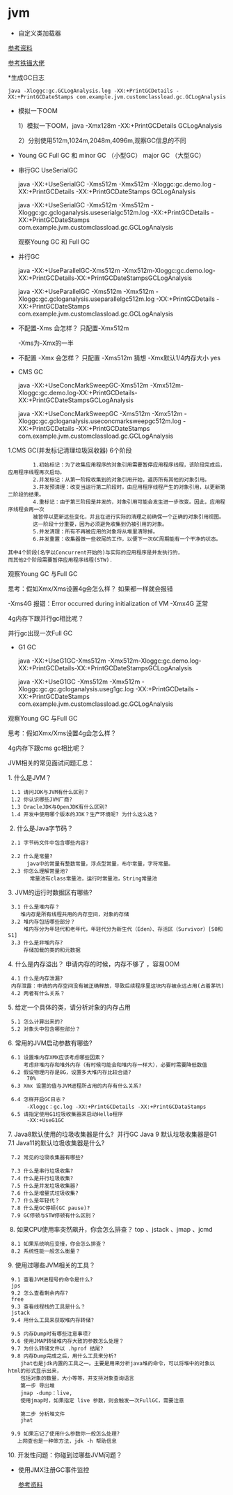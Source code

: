 # jvm
 * 自定义类加载器
 
 [参考资料](https://github.com/MarcusJiang1306/JAVA-000)
 
 [参考铁锚大佬](https://github.com/renfufei/JAVA-000)
 
 
 *生成GC日志
  
    java -Xloggc:gc.GCLogAnalysis.log -XX:+PrintGCDetails -XX:+PrintGCDateStamps com.example.jvm.customclassload.gc.GCLogAnalysis
  
 * 模拟一下OOM
  
     1）模拟一下OOM，java -Xmx128m -XX:+PrintGCDetails GCLogAnalysis
     
     2）分别使用512m,1024m,2048m,4096m,观察GC信息的不同
     
 *  Young GC  Full GC 和 minor GC （小型GC）  major GC （大型GC）
 
 * 串行GC UseSerialGC
 
 
    java -XX:+UseSerialGC -Xms512m -Xmx512m -Xloggc:gc.demo.log -XX:+PrintGCDetails -XX:+PrintGCDateStamps GCLogAnalysis
    
    java -XX:+UseSerialGC -Xmx512m -Xms512m -Xloggc:gc.gcloganalysis.useserialgc512m.log -XX:+PrintGCDetails -XX:+PrintGCDateStamps com.example.jvm.customclassload.gc.GCLogAnalysis

   观察Young GC 和 Full GC
   
 * 并行GC
 
 
      java -XX:+UseParallelGC-Xms512m -Xmx512m-Xloggc:gc.demo.log-XX:+PrintGCDetails-XX:+PrintGCDateStampsGCLogAnalysis
      
      java -XX:+UseParallelGC -Xms512m -Xmx512m -Xloggc:gc.gcloganalysis.useparallelgc512m.log -XX:+PrintGCDetails -XX:+PrintGCDateStamps com.example.jvm.customclassload.gc.GCLogAnalysis
      
      
 * 不配置-Xms 会怎样？ 只配置-Xmx512m
    
    -Xms为-Xmx的一半
 * 不配置 -Xmx 会怎样？ 只配置 -Xms512m
   猜想 -Xmx默认1/4内存大小
     yes
 
 * CMS GC      
 
 
    java -XX:+UseConcMarkSweepGC-Xms512m -Xmx512m-Xloggc:gc.demo.log-XX:+PrintGCDetails-XX:+PrintGCDateStampsGCLogAnalysis   
     
    java -XX:+UseConcMarkSweepGC -Xms512m -Xmx512m -Xloggc:gc.gcloganalysis.useconcmarksweepgc512m.log -XX:+PrintGCDetails -XX:+PrintGCDateStamps com.example.jvm.customclassload.gc.GCLogAnalysis
    
    
  1.CMS GC(并发标记清理垃圾回收器) 6个阶段
  
  
            1.初始标记：为了收集应用程序的对象引用需要暂停应用程序线程，该阶段完成后，应用程序线程再次启动。
            2.并发标记：从第一阶段收集到的对象引用开始，遍历所有其他的对象引用。
            3.并发预清理：改变当运行第二阶段时，由应用程序线程产生的对象引用，以更新第二阶段的结果。
            4.重标记：由于第三阶段是并发的，对象引用可能会发生进一步改变。因此，应用程序线程会再一次
            被暂停以更新这些变化，并且在进行实际的清理之前确保一个正确的对象引用视图。
            这一阶段十分重要，因为必须避免收集到仍被引用的对象。
            5.并发清理：所有不再被应用的对象将从堆里清除掉。
            6.并发重置：收集器做一些收尾的工作，以便下一次GC周期能有一个干净的状态。
    
    其中4个阶段(名字以Concurrent开始的)与实际的应用程序是并发执行的，
    而其他2个阶段需要暂停应用程序线程(STW).
  
      
 
 观察Young GC 与Full GC
 
 思考：假如Xmx/Xms设置4g会怎么样？  如果都一样就会报错 
 
 -Xms4G 报错：Error occurred during initialization of VM
 -Xmx4G 正常
 
 4g内存下跟并行gc相比呢？
 
  并行gc出现一次Full GC 
  
  
 * G1 GC 
 
 
    java -XX:+UseG1GC-Xms512m -Xmx512m-Xloggc:gc.demo.log-XX:+PrintGCDetails-XX:+PrintGCDateStampsGCLogAnalysis
    
    java -XX:+UseG1GC -Xms512m -Xmx512m -Xloggc:gc.gc.gcloganalysis.useg1gc.log -XX:+PrintGCDetails -XX:+PrintGCDateStamps com.example.jvm.customclassload.gc.GCLogAnalysis
    
    
 观察Young GC 与Full GC
    
 思考：假如Xmx/Xms设置4g会怎么样？
    
 4g内存下跟cms gc相比呢？ 
 
 
 
 JVM相关的常见面试问题汇总：
 
 1. 什么是JVM？ 
 
     1.1 请问JDK与JVM有什么区别？ 
     1.2 你认识哪些JVM厂商? 
     1.3 OracleJDK与OpenJDK有什么区别? 
     1.4 开发中使用哪个版本的JDK？生产环境呢? 为什么这么选？
 
  2. 什么是Java字节码？ 
 
     2.1 字节码文件中包含哪些内容? 
     
     2.2 什么是常量? 
          java中的常量有整数常量，浮点型常量，布尔常量，字符常量。
     2.3 你怎么理解常量池?
           常量池有class常量池，运行时常量池，String常量池 
 
 3. JVM的运行时数据区有哪些? 
 
     3.1 什么是堆内存？
        堆内存是所有线程共用的内存空间，对象的存储
     3.2 堆内存包括哪些部分？ 
         堆内存分为年轻代和老年代，年轻代分为新生代（Eden）、存活区（Survivor）[S0和S1]
     3.3 什么是非堆内存? 
         存储加载的类的和元数据
          
 4. 什么是内存溢出？
     申请内存的时候，内存不够了 ，容易OOM
 
     4.1 什么是内存泄漏? 
     内存泄露：申请的内存空间没有被正确释放，导致后续程序里这块内存被永远占用(占着茅坑)
     4.2 两者有什么关系？ 
 5. 给定一个具体的类，请分析对象的内存占用 
 
 
     5.1 怎么计算出来的? 
     5.2 对象头中包含哪些部分？
 6. 常用的JVM启动参数有哪些? 
 
     6.1 设置堆内存XMX应该考虑哪些因素？ 
         考虑非堆内存和堆外内存（有时候可能会和堆内存一样大），必要时需要降低数值
     6.2 假设物理内存是8G，设置多大堆内存比较合适? 
          70%
     6.3 ­Xmx 设置的值与JVM进程所占用的内存有什么关系? 
     
     6.4 怎样开启GC日志？ 
          -Xloggc：gc.log -XX:+PrintGCDetails -XX:+PrintGCDataStamps
     6.5 请指定使用G1垃圾收集器来启动Hello程序 
          -XX:+UseG1GC
 7. Java8默认使用的垃圾收集器是什么? 
        并行GC
        Java 9 默认垃圾收集器是G1        
     7.1 Java11的默认垃圾收集器是什么?
        
     7.2 常见的垃圾收集器有哪些? 
         
     7.3 什么是串行垃圾收集? 
     7.4 什么是并行垃圾收集? 
     7.5 什么是并发垃圾收集器? 
     7.6 什么是增量式垃圾收集? 
     7.7 什么是年轻代？ 
     7.8 什么是GC停顿(GC pause)? 
     7.9 GC停顿与STW停顿有什么区别？
  8. 如果CPU使用率突然飙升，你会怎么排查？
 top 、jstack 、jmap 、jcmd
 
     8.1 如果系统响应变慢，你会怎么排查？ 
     8.2 系统性能一般怎么衡量？ 
 9. 使用过哪些JVM相关的工具？ 
 
     9.1 查看JVM进程号的命令是什么?
     jps
     9.2 怎么查看剩余内存? 
     free 
     9.3 查看线程栈的工具是什么？ 
     jstack
     9.4 用什么工具来获取堆内存转储? 
     
     9.5 内存Dump时有哪些注意事项? 
     9.6 使用JMAP转储堆内存大致的参数怎么处理？ 
     9.7 为什么转储文件以 .hprof 结尾? 
     9.8 内存Dump完成之后，用什么工具来分析? 
        jhat也是jdk内置的工具之一。主要是用来分析java堆的命令，可以将堆中的对象以html的形式显示出来，
        包括对象的数量，大小等等，并支持对象查询语言
        第一步 导出堆
        jmap -dump：live,
        使用jmap时，如果指定 live 参数，则会触发一次FullGC，需要注意
        
        第二步 分析堆文件
        jhat
     
     9.9 如果忘记了使用什么参数你一般怎么处理? 
       上网查也是一种笨方法，jdk -h 帮助信息
      
 
 10. 开发性问题：你碰到过哪些JVM问题？
 
 
 
 
 * 使用JMX注册GC事件监控 
   
   [参考资料](http://learn.lianglianglee.com/%E4%B8%93%E6%A0%8F/JVM%20%E6%A0%B8%E5%BF%83%E6%8A%80%E6%9C%AF%2032%20%E8%AE%B2%EF%BC%88%E5%AE%8C%EF%BC%89/32%20%E5%BA%94%E5%AF%B9%E5%AE%B9%E5%99%A8%E6%97%B6%E4%BB%A3%E9%9D%A2%E4%B8%B4%E7%9A%84%E6%8C%91%E6%88%98%EF%BC%9A%E9%95%BF%E9%A3%8E%E7%A0%B4%E6%B5%AA%E4%BC%9A%E6%9C%89%E6%97%B6%E3%80%81%E7%9B%B4%E6%8C%82%E4%BA%91%E5%B8%86%E6%B5%8E%E6%B2%A7%E6%B5%B7.md)
      